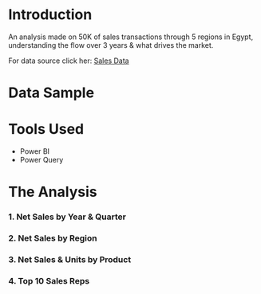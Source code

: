 # Introduction
  An analysis made on 50K of sales transactions through 5 regions in Egypt, understanding the flow over 3 years & what drives the market.
  
  For data source click her: [Sales Data](/Sales_Data/)

# Data Sample
  

# Tools Used
  * Power BI
  * Power Query

# The Analysis

  ### 1. Net Sales by Year & Quarter
  ### 2. Net Sales by Region
  ### 3. Net Sales & Units by Product
  ### 4. Top 10 Sales Reps
